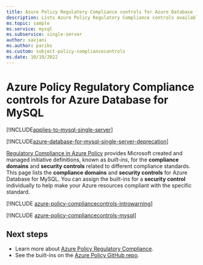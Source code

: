 ```yaml
---
title: Azure Policy Regulatory Compliance controls for Azure Database for MySQL
description: Lists Azure Policy Regulatory Compliance controls available for Azure Database for MySQL. These built-in policy definitions provide common approaches to managing the compliance of your Azure resources.
ms.topic: sample
ms.service: mysql
ms.subservice: single-server
author: savjani
ms.author: pariks
ms.custom: subject-policy-compliancecontrols
ms.date: 10/10/2022
---
```


# Azure Policy Regulatory Compliance controls for Azure Database for MySQL

[!INCLUDE[applies-to-mysql-single-server](../includes/applies-to-mysql-single-server.md)]

[!INCLUDE[azure-database-for-mysql-single-server-deprecation](../includes/azure-database-for-mysql-single-server-deprecation.md)]

[Regulatory Compliance in Azure Policy](../../governance/policy/concepts/regulatory-compliance.md) provides Microsoft created and managed initiative definitions, known as _built-ins_, for the **compliance domains** and **security controls** related to different compliance standards. This
page lists the **compliance domains** and **security controls** for Azure Database for MySQL. You can assign the built-ins for a **security control** individually to help make your Azure resources compliant with the specific standard.

[!INCLUDE [azure-policy-compliancecontrols-introwarning](../../../includes/policy/standards/intro-warning.md)]

[!INCLUDE [azure-policy-compliancecontrols-mysql](../../../includes/policy/standards/byrp/microsoft.dbformysql.md)]

## Next steps

- Learn more about [Azure Policy Regulatory Compliance](../../governance/policy/concepts/regulatory-compliance.md).
- See the built-ins on the [Azure Policy GitHub repo](https://github.com/Azure/azure-policy).
